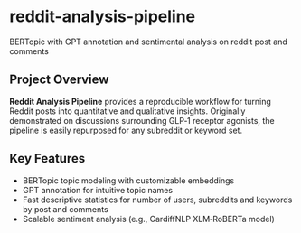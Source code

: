 # reddit-analysis-pipeline
BERTopic with GPT annotation and sentimental analysis on reddit post and comments

## Project Overview

**Reddit Analysis Pipeline** provides a reproducible workflow for turning Reddit posts into quantitative and qualitative insights. Originally demonstrated on discussions surrounding GLP‑1 receptor agonists, the pipeline is easily repurposed for any subreddit or keyword set.

## Key Features

- BERTopic topic modeling with customizable embeddings
- GPT annotation for intuitive topic names
- Fast descriptive statistics for number of users, subreddits and keywords by post and comments 
- Scalable sentiment analysis (e.g., CardiffNLP XLM‑RoBERTa model)
 
